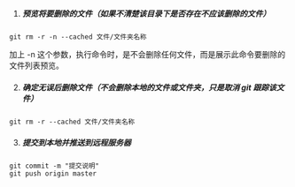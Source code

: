1. ##### 预览将要删除的文件（如果不清楚该目录下是否存在不应该删除的文件）

```
git rm -r -n --cached 文件/文件夹名称 
```

加上 -n 这个参数，执行命令时，是不会删除任何文件，而是展示此命令要删除的文件列表预览。

2. ##### 确定无误后删除文件（不会删除本地的文件或文件夹，只是取消 git 跟踪该文件）

```
git rm -r --cached 文件/文件夹名称
```

3. ##### 提交到本地并推送到远程服务器

```
git commit -m "提交说明"
git push origin master
```